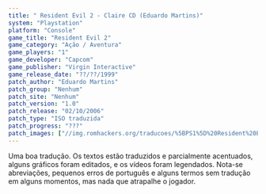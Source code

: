 ```yaml
---
title: " Resident Evil 2 - Claire CD (Eduardo Martins)"
system: "Playstation"
platform: "Console"
game_title: "Resident Evil 2"
game_category: "Ação / Aventura"
game_players: "1"
game_developer: "Capcom"
game_publisher: "Virgin Interactive"
game_release_date: "??/??/1999"
patch_author: "Eduardo Martins"
patch_group: "Nenhum"
patch_site: "Nenhum"
patch_version: "1.0"
patch_release: "02/10/2006"
patch_type: "ISO traduzida"
patch_progress: "???"
patch_images: ["//img.romhackers.org/traducoes/%5BPS1%5D%20Resident%20Evil%202%20-%20Claire%20-%20Eduardo%20-%201.jpg","//img.romhackers.org/traducoes/%5BPS1%5D%20Resident%20Evil%202%20-%20Claire%20-%20Eduardo%20-%202.jpg","//img.romhackers.org/traducoes/%5BPS1%5D%20Resident%20Evil%202%20-%20Claire%20-%20Eduardo%20-%203.jpg"]
---
```

Uma boa tradução. Os textos estão traduzidos e parcialmente acentuados, alguns gráficos foram editados, e os vídeos foram legendados. Nota-se abreviações, pequenos erros de português e alguns termos sem tradução em alguns momentos, mas nada que atrapalhe o jogador.